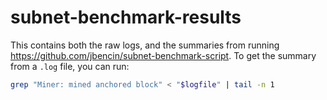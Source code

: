 # subnet-benchmark-results

This contains both the raw logs, and the summaries from running https://github.com/jbencin/subnet-benchmark-script.
To get the summary from a `.log` file, you can run:

```sh
grep "Miner: mined anchored block" < "$logfile" | tail -n 1
```
